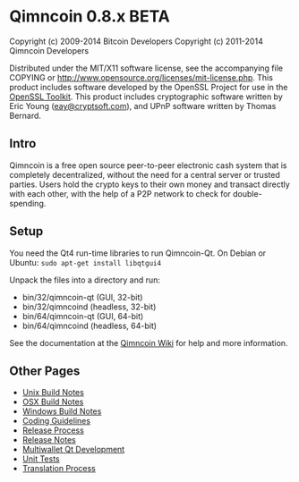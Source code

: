 Qimncoin 0.8.x BETA
====================

Copyright (c) 2009-2014 Bitcoin Developers
Copyright (c) 2011-2014 Qimncoin Developers

Distributed under the MIT/X11 software license, see the accompanying
file COPYING or http://www.opensource.org/licenses/mit-license.php.
This product includes software developed by the OpenSSL Project for use in the [OpenSSL Toolkit](http://www.openssl.org/). This product includes
cryptographic software written by Eric Young ([eay@cryptsoft.com](mailto:eay@cryptsoft.com)), and UPnP software written by Thomas Bernard.


Intro
---------------------
Qimncoin is a free open source peer-to-peer electronic cash system that is
completely decentralized, without the need for a central server or trusted
parties.  Users hold the crypto keys to their own money and transact directly
with each other, with the help of a P2P network to check for double-spending.


Setup
---------------------
You need the Qt4 run-time libraries to run Qimncoin-Qt. On Debian or Ubuntu:
	`sudo apt-get install libqtgui4`

Unpack the files into a directory and run:

- bin/32/qimncoin-qt (GUI, 32-bit)
- bin/32/qimncoind (headless, 32-bit)
- bin/64/qimncoin-qt (GUI, 64-bit)
- bin/64/qimncoind (headless, 64-bit)

See the documentation at the [Qimncoin Wiki](http://qimncoin.info)
for help and more information.


Other Pages
---------------------
- [Unix Build Notes](build-unix.md)
- [OSX Build Notes](build-osx.md)
- [Windows Build Notes](build-msw.md)
- [Coding Guidelines](coding.md)
- [Release Process](release-process.md)
- [Release Notes](release-notes.md)
- [Multiwallet Qt Development](multiwallet-qt.md)
- [Unit Tests](unit-tests.md)
- [Translation Process](translation_process.md)
